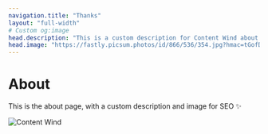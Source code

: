 ```yaml
---
navigation.title: "Thanks"
layout: "full-width"
# Custom og:image
head.description: "This is a custom description for Content Wind about page."
head.image: "https://fastly.picsum.photos/id/866/536/354.jpg?hmac=tGofDTV7tl2rprappPzKFiZ9vDh5MKj39oa2D--gqhA"
---
```


# About

This is the about page, with a custom description and image for SEO :sparkles:

![Content Wind](https://fastly.picsum.photos/id/866/536/354.jpg?hmac=tGofDTV7tl2rprappPzKFiZ9vDh5MKj39oa2D--gqhA)
